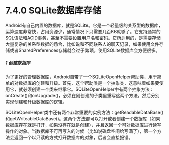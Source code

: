 # 7.4.0 SQLite数据库存储

Android有自己内置的数据库，就是SQLite。它是一个轻量级的关系型的数据库，运算速度非常快，占用资源少，通常情况下只需要几百KB就够了。它支持通常的SQL语法和ACID事务，甚至不需要设置用户名和密码。它所适用的，是需要存储大量复杂的关系型数据的场合，比如说和不同联系人的聊天记录，如果使用文件存储或者SharedPreferences存储就会过于繁琐，使用SQLite数据库会方便很多。

##### 1 创建数据库

为了更好的管理数据库，Android自带了一个SQLiteOpenHelper帮助类，用于简单的对数据库的创建和升级。首先，这个帮助类是一个抽象类，这意味着如果要使用它，就必须创建一个类来继承它。SQLiteOpenHelper中有两个抽象方法：onCreate()和onUpgrade()，必须在刚创建的子类里重写这两个方法，然后分别实现创建和升级数据库的逻辑。

SQLiteOpenHelper类中还有两个非常重要的实例方法：getReadableDataBase()和getWriteableDataBase()。这两个方法都可以打开或者创建一个数据库（如果数据库存在就是打开，如果没存在就是创建），并且返回一个可对数据库进行读写操作的对象。当数据库不可再写入的时候（比如说磁盘空间给写满了），第一个方法会返回一个以只读的方式打开数据库的对象，后者会直接报错。
